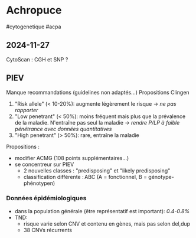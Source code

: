 # Achropuce
#cytogenetique #acpa

## 2024-11-27
CytoScan : CGH et SNP ?

## PIEV

Manque recommandations (guidelines non adaptés...)
Propositions Clingen
1. "Risk allele" (< 10-20%): augmente légèrement le risque -> *ne pas rapporter*
2. "Low penetrant" (< 50%): moins fréquent mais plus que la prévalence de la maladie. N'entraîne pas seul la maladie -> *rendre P/LP à faible pénétrance avec données quantitatives*
3. "High penetrant" (> 50%): rare, entraîne la maladie

Propositions :
- modifier ACMG (108 points supplémentaires...)
- se concentreur sur PIEV
  - 2 nouvelles classes : "predisposing" et "likely predisposing"
  - classification différente : ABC (A = fonctionnel, B = génotype-phénotypen)

### Données épidémiologiques
- dans la population générale (être représentatif est important): *0.4-0.8%*
- TND: 
  - risque varie selon CNV et contenu en gènes, mais pas selon del,dup
  - 38 CNVs récurrents
